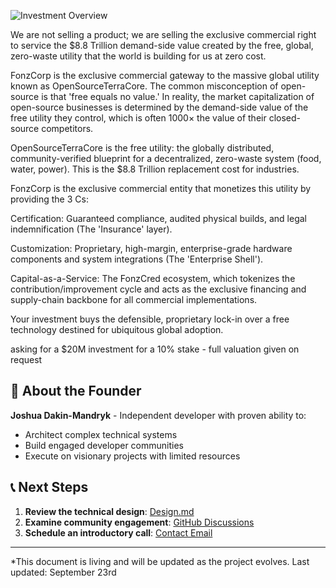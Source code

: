 ![Investment Overview](https://raw.githubusercontent.com/JDM95aus/Self-sustaining-solar-food-synthesiser-/main/Images/Screenshot_20250922_043347_Chrome.jpg)


We are not selling a product; we are selling the exclusive commercial right to service the $8.8 Trillion demand-side value created by the free, global, zero-waste utility that the world is building for us at zero cost.


FonzCorp is the exclusive commercial gateway to the massive global utility known as OpenSourceTerraCore. The common misconception of open-source is that 'free equals no value.' In reality, the market capitalization of open-source businesses is determined by the demand-side value of the free utility they control, which is often 1000× the value of their closed-source competitors.

OpenSourceTerraCore is the free utility: the globally distributed, community-verified blueprint for a decentralized, zero-waste system (food, water, power). This is the $8.8 Trillion replacement cost for industries.

FonzCorp is the exclusive commercial entity that monetizes this utility by providing the 3 Cs:

Certification: Guaranteed compliance, audited physical builds, and legal indemnification (The 'Insurance' layer).

Customization: Proprietary, high-margin, enterprise-grade hardware components and system integrations (The 'Enterprise Shell').

Capital-as-a-Service: The FonzCred ecosystem, which tokenizes the contribution/improvement cycle and acts as the exclusive financing and supply-chain backbone for all commercial implementations.

Your investment buys the defensible, proprietary lock-in over a free technology destined for ubiquitous global adoption.

asking for a $20M investment for a 10% stake - full valuation given on request

## 👤 About the Founder
**Joshua Dakin-Mandryk** - Independent developer with proven ability to:
- Architect complex technical systems
- Build engaged developer communities  
- Execute on visionary projects with limited resources

## 📞 Next Steps
1. **Review the technical design**: [Design.md](./Design.md)
2. **Examine community engagement**: [GitHub Discussions](link)
3. **Schedule an introductory call**: [Contact Email](mailto:your-email@domain.com)

---

*This document is living and will be updated as the project evolves. Last updated: September 23rd
